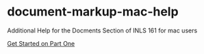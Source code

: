 # document-markup-mac-help
Additional Help for the Docments Section of INLS 161 for mac users

[Get Started on Part One](docs-mac-project-part-1/README.md)

